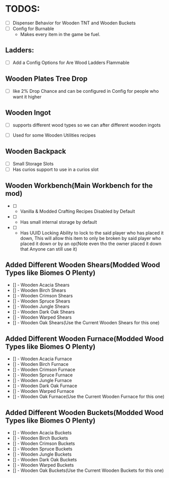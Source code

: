 # TODOS:

- [ ] Dispenser Behavior for Wooden TNT and Wooden Buckets
- [ ] Config for Burnable 
   - Makes every item in the game be fuel. 

## Ladders:
- [ ] Add a Config Options for Are Wood Ladders Flammable


## Wooden Plates Tree Drop
- [ ] like 2% Drop Chance and can be configured in Config for people who want it higher

## Wooden Ingot
- [ ] supports different wood types so we can after different wooden ingots
- [ ] Used for some Wooden Utilities recipes


## Wooden Backpack

- [ ] Small Storage Slots
- [ ] Has curios support to use in a curios slot

## Wooden Workbench(Main Workbench for the mod)
- [ ] - Vanilla & Modded Crafting Recipes Disabled by Default
- [ ] - Has small internal storage by default
- [ ] - Has UUID Locking Ability to lock to the said player who has placed it down, This will allow this item to only be broken by said player who placed it down or by an op(Note even tho the owner placed it down that Anyone can still use it)

## Added Different Wooden Shears(Modded Wood Types like Biomes O Plenty)
- [] - Wooden Acacia Shears
- [] - Wooden Birch Shears
- [] - Wooden Crimson Shears
- [] - Wooden Spruce Shears
- [] - Wooden Jungle Shears
- [] - Wooden Dark Oak Shears
- [] - Wooden Warped Shears
- [] - Wooden Oak Shears(Use the Current Wooden Shears for this one)

## Added Different Wooden Furnace(Modded Wood Types like Biomes O Plenty)
- [] - Wooden Acacia Furnace
- [] - Wooden Birch Furnace
- [] - Wooden Crimson Furnace
- [] - Wooden Spruce Furnace
- [] - Wooden Jungle Furnace
- [] - Wooden Dark Oak Furnace
- [] - Wooden Warped Furnace
- [] - Wooden Oak Furnace(Use the Current Wooden Furnace for this one)


## Added Different Wooden Buckets(Modded Wood Types like Biomes O Plenty)
- [] - Wooden Acacia Buckets
- [] - Wooden Birch Buckets
- [] - Wooden Crimson Buckets
- [] - Wooden Spruce Buckets
- [] - Wooden Jungle Buckets
- [] - Wooden Dark Oak Buckets
- [] - Wooden Warped Buckets
- [] - Wooden Oak Buckets(Use the Current Wooden Buckets for this one)